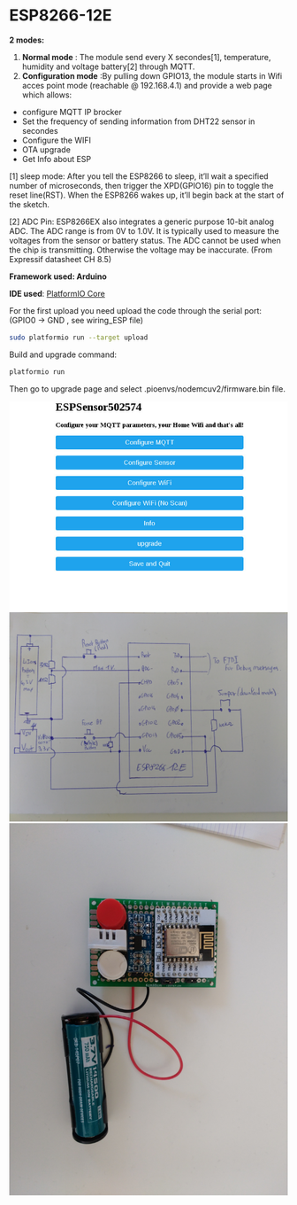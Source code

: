 # ESP8266-12E

**2 modes:**

1.  **Normal mode** : The module send every X secondes[1], temperature, humidity and voltage battery[2] through MQTT.
2.  **Configuration mode** :By pulling down GPIO13, the module starts in Wifi acces point mode (reachable @ 192.168.4.1) and provide a web page which allows:
  * configure MQTT IP brocker
  * Set the frequency of sending information from DHT22 sensor in secondes  
  * Configure the WIFI
  * OTA upgrade  
  * Get Info about ESP

[1] sleep mode: After you tell the ESP8266 to sleep, it’ll wait a specified number of microseconds, then trigger the XPD(GPIO16) pin to toggle the reset line(RST). When the ESP8266 wakes up, it’ll begin back at the start of the sketch.

[2] ADC Pin: ESP8266EX also integrates a generic purpose 10-bit analog ADC. The ADC range is from 0V to 1.0V. It is typically used to measure the voltages from the sensor or battery status. The ADC cannot be used when the chip is transmitting. Otherwise the voltage may be inaccurate. (From Expressif datasheet CH 8.5)


**Framework used: Arduino**

**IDE used**:
[PlatformIO Core](http://platformio.org/get-started/cli)

For the first upload you need upload the code through the serial port:
(GPIO0 -> GND , see wiring_ESP file)
```bash
sudo platformio run --target upload
```
Build and upgrade command:
``` bash
platformio run 
```
Then go to upgrade page and select .pioenvs/nodemcuv2/firmware.bin file.

![Alt text](./webpage.jpg)
![Alt text](./wiring_ESP.jpg)
![Alt text](./module.jpg)
